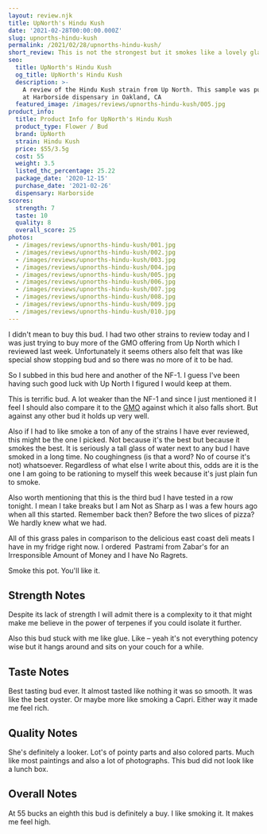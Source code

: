```yaml
---
layout: review.njk
title: UpNorth's Hindu Kush
date: '2021-02-28T00:00:00.000Z'
slug: upnorths-hindu-kush
permalink: /2021/02/28/upnorths-hindu-kush/
short_review: This is not the strongest but it smokes like a lovely glass of lemonade.
seo:
  title: UpNorth's Hindu Kush
  og_title: UpNorth's Hindu Kush
  description: >-
    A review of the Hindu Kush strain from Up North. This sample was purchased
    at Harborside dispensary in Oakland, CA
  featured_image: /images/reviews/upnorths-hindu-kush/005.jpg
product_info:
  title: Product Info for UpNorth's Hindu Kush
  product_type: Flower / Bud
  brand: UpNorth
  strain: Hindu Kush
  price: $55/3.5g
  cost: 55
  weight: 3.5
  listed_thc_percentage: 25.22
  package_date: '2020-12-15'
  purchase_date: '2021-02-26'
  dispensary: Harborside
scores:
  strength: 7
  taste: 10
  quality: 8
  overall_score: 25
photos:
  - /images/reviews/upnorths-hindu-kush/001.jpg
  - /images/reviews/upnorths-hindu-kush/002.jpg
  - /images/reviews/upnorths-hindu-kush/003.jpg
  - /images/reviews/upnorths-hindu-kush/004.jpg
  - /images/reviews/upnorths-hindu-kush/005.jpg
  - /images/reviews/upnorths-hindu-kush/006.jpg
  - /images/reviews/upnorths-hindu-kush/007.jpg
  - /images/reviews/upnorths-hindu-kush/008.jpg
  - /images/reviews/upnorths-hindu-kush/009.jpg
  - /images/reviews/upnorths-hindu-kush/010.jpg
---
```


I didn't mean to buy this bud. I had two other strains to review today and I was just trying to buy more of the GMO offering from Up North which I reviewed last week. Unfortunately it seems others also felt that was like special show stopping bud and so there was no more of it to be had.

So I subbed in this bud here and another of the NF-1. I guess I've been having such good luck with Up North I figured I would keep at them.

This is terrific bud. A lot weaker than the NF-1 and since I just mentioned it I feel I should also compare it to the [GMO](https://dispensaryadventures.com/2021/02/23/gmo-by-upnorth/) against which it also falls short. But against any other bud it holds up very well.

Also if I had to like smoke a ton of any of the strains I have ever reviewed, this might be the one I picked. Not because it's the best but because it smokes the best. It is seriously a tall glass of water next to any bud I have smoked in a long time. No coughingness (is that a word? No of course it's not) whatsoever. Regardless of what else I write about this, odds are it is the one I am going to be rationing to myself this week because it's just plain fun to smoke.

Also worth mentioning that this is the third bud I have tested in a row tonight. I mean I take breaks but I am Not as Sharp as I was a few hours ago when all this started. Remember back then? Before the two slices of pizza? We hardly knew what we had.

All of this grass pales in comparison to the delicious east coast deli meats I have in my fridge right now. I ordered  Pastrami from Zabar's for an Irresponsible Amount of Money and I have No Ragrets.

Smoke this pot. You'll like it.

## Strength Notes

Despite its lack of strength I will admit there is a complexity to it that might make me believe in the power of terpenes if you could isolate it further.

Also this bud stuck with me like glue. Like – yeah it's not everything potency wise but it hangs around and sits on your couch for a while.

## Taste Notes

Best tasting bud ever. It almost tasted like nothing it was so smooth. It was like the best oyster. Or maybe more like smoking a Capri. Either way it made me feel rich.

## Quality Notes

She's definitely a looker. Lot's of pointy parts and also colored parts. Much like most paintings and also a lot of photographs. This bud did not look like a lunch box.

## Overall Notes

At 55 bucks an eighth this bud is definitely a buy. I like smoking it. It makes me feel high.
